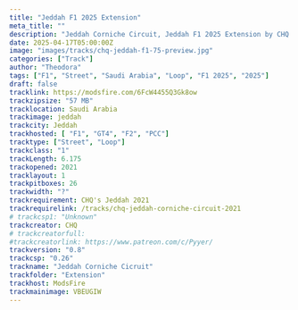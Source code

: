 ```yaml
---
title: "Jeddah F1 2025 Extension"
meta_title: ""
description: "Jeddah Corniche Circuit, Jeddah F1 2025 Extension by CHQ assetto corsa"
date: 2025-04-17T05:00:00Z
image: "images/tracks/chq-jeddah-f1-75-preview.jpg"
categories: ["Track"]
author: "Theodora"
tags: ["F1", "Street", "Saudi Arabia", "Loop", "F1 2025", "2025"]
draft: false
tracklink: https://modsfire.com/6FcW4455Q3Gk8ow
trackzipsize: "57 MB"
tracklocation: Saudi Arabia
trackimage: jeddah
trackcity: Jeddah
trackhosted: [ "F1", "GT4", "F2", "PCC"]
tracktype: ["Street", "Loop"]
trackclass: "1" 
trackLength: 6.175
trackopened: 2021
tracklayout: 1
trackpitboxes: 26
trackwidth: "?"
trackrequirement: CHQ's Jeddah 2021
trackrequirelink: /tracks/chq-jeddah-corniche-circuit-2021
# trackcsp1: "Unknown"
trackcreator: CHQ
# trackcreatorfull: 
#trackcreatorlink: https://www.patreon.com/c/Pyyer/
trackversion: "0.8"
trackcsp: "0.26"
trackname: "Jeddah Corniche Cicruit"
trackfolder: "Extension"
trackhost: ModsFire
trackmainimage: VBEUGIW
---
```

